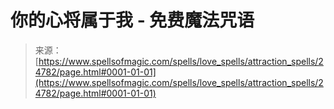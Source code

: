 <!--yml

category: 未分类

date: 2024-06-12 19:11:02

-->

# 你的心将属于我 - 免费魔法咒语

> 来源：[https://www.spellsofmagic.com/spells/love_spells/attraction_spells/24782/page.html#0001-01-01](https://www.spellsofmagic.com/spells/love_spells/attraction_spells/24782/page.html#0001-01-01)
